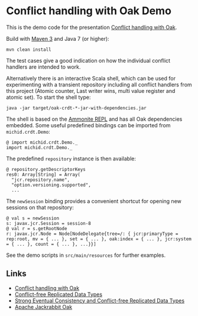 # Conflict handling with Oak Demo

This is the demo code for the presentation [Conflict handling with Oak](https://www.slideshare.net/secret/2C1upVJ5j8bMBd).

Build with [Maven 3](http://maven.apache.org/) and Java 7 (or higher):

    mvn clean install

The test cases give a good indication on how the individual conflict handlers
are intended to work.

Alternatively there is an interactive Scala shell, which can be used for experimenting
with a transient repository including all conflict handlers from this project (Atomic
counter, Last writer wins, multi value register and atomic set). To start the shell type:

    java -jar target/oak-crdt-*-jar-with-dependencies.jar

The shell is based on the [Ammonite REPL](https://lihaoyi.github.io/Ammonite/) and
has all Oak dependencies embedded. Some useful predefined bindings can be imported
from `michid.crdt.Demo`:

    @ import michid.crdt.Demo._
    import michid.crdt.Demo._

The predefined `repository` instance is then available:

    @ repository.getDescriptorKeys
    res0: Array[String] = Array(
      "jcr.repository.name",
      "option.versioning.supported",
      ...

The `newSession` binding provides a convenient shortcut for opening new sessions
on that repository:

    @ val s = newSession
    s: javax.jcr.Session = session-8
    @ val r = s.getRootNode
    r: javax.jcr.Node = Node[NodeDelegate{tree=/: { jcr:primaryType = rep:root, mv = { ... }, set = { ... }, oak:index = { ... }, jcr:system = { ... }, count = { ... }, ...}}]

See the demo scripts in `src/main/resources` for further examples.

## Links
* [Conflict handling with Oak](https://www.slideshare.net/secret/2C1upVJ5j8bMBd)
* [Conflict-free Replicated Data Types](https://hal.inria.fr/file/index/docid/617341/filename/RR-7687.pdf)
* [Strong Eventual Consistency and Conflict-free Replicated Data Types](http://research.microsoft.com/apps/video/dl.aspx?id=153540)
* [Apache Jackrabbit Oak](http://jackrabbit.apache.org/oak/)
